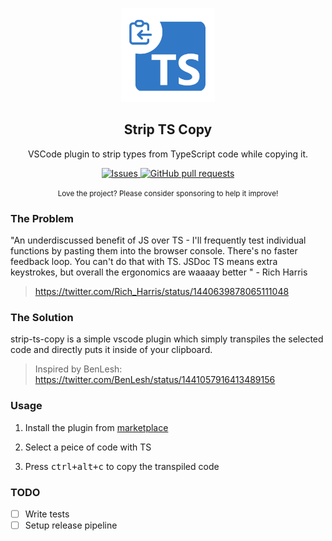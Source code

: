 <p align="center">
  <img width="150px" src="./images/icon-large.png" alt="Strip TS Copy" />
 <h2 align="center">Strip TS Copy</h2>
 <p align="center">VSCode plugin to strip types from TypeScript code while copying it.</p>
  <p align="center">
    <a href="https://github.com/anuraghazra/vscode-strip-ts-copy/issues">
      <img alt="Issues" src="https://img.shields.io/github/issues/anuraghazra/vscode-strip-ts-copy?color=0088ff" />
    </a>
    <a href="https://github.com/anuraghazra/vscode-strip-ts-copy/pulls">
      <img alt="GitHub pull requests" src="https://img.shields.io/github/issues-pr/anuraghazra/vscode-strip-ts-copy?color=0088ff" />
    </a>
  </p>
  <p align="center"><small>Love the project? Please consider sponsoring to help it improve!</small></p>
</p>

### The Problem

"An underdiscussed benefit of JS over TS - I'll frequently test individual functions by pasting them into the browser console. There's no faster feedback loop. You can't do that with TS. JSDoc TS means extra keystrokes, but overall the ergonomics are waaaay better
" - Rich Harris

> https://twitter.com/Rich_Harris/status/1440639878065111048


### The Solution

strip-ts-copy is a simple vscode plugin which simply transpiles the selected code and directly puts it inside of your clipboard.

> Inspired by BenLesh: 
> https://twitter.com/BenLesh/status/1441057916413489156

### Usage

1. Install the plugin from [marketplace](https://marketplace.visualstudio.com/items?itemName=anuraghazra.strip-ts-copy)

  

2. Select a peice of code with TS

3. Press <kbd>ctrl+alt+c</kbd> to copy the transpiled code

### TODO

- [ ] Write tests
- [ ] Setup release pipeline